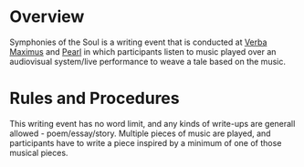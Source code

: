 <!-- TITLE: Symphonies Of The Soul-->
<!-- SUBTITLE: When words fail, music speaks-->

# Overview 
Symphonies of the Soul is a writing event that is conducted at [Verba Maximus](/fests/vm) and [Pearl](/fests/pearl) in which participants listen to music played over an audiovisual system/live performance to weave a tale based on the music.

# Rules and Procedures
This writing event has no word limit, and any kinds of write-ups are generall allowed - poem/essay/story. Multiple pieces of music are played, and participants have to write a piece inspired by a minimum of one of those musical pieces.